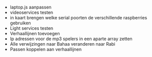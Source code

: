- laptop.js aanpassen
- videoservices testen
- in kaart brengen welke serial poorten de verschillende raspberries gebruiken
- Light services testen
- Verhaallijnen toevoegen
- Ip adressen voor de mp3 spelers in een aparte array zetten
- Alle verwijzingen naar Bahaa veranderen naar Rabi
- Passen koppelen aan verhaallijnen